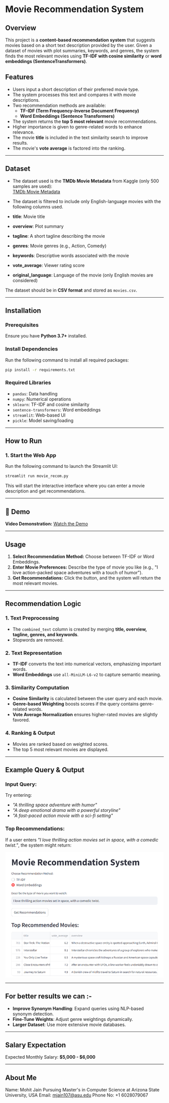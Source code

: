 # Movie Recommendation System

## Overview
This project is a **content-based recommendation system** that suggests movies based on a short text description provided by the user. Given a dataset of movies with plot summaries, keywords, and genres, the system finds the most relevant movies using **TF-IDF with cosine similarity** or **word embeddings (SentenceTransformers)**.

## Features
- Users input a short description of their preferred movie type.
- The system processes this text and compares it with movie descriptions.
- Two recommendation methods are available:
  - **TF-IDF (Term Frequency-Inverse Document Frequency)**
  - **Word Embeddings (Sentence Transformers)**
- The system returns the **top 5 most relevant** movie recommendations.
- Higher importance is given to genre-related words to enhance relevance.
- The movie **title** is included in the text similarity search to improve results.
- The movie's **vote average** is factored into the ranking.

---

## Dataset
- The dataset used is the **TMDb Movie Metadata** from Kaggle (only 500 samples are used):  
  [TMDb Movie Metadata](https://www.kaggle.com/datasets/tmdb/tmdb-movie-metadata)

- The dataset is filtered to include only English-language movies with the following columns used.
- **title**: Movie title
- **overview**: Plot summary
- **tagline**: A short tagline describing the movie
- **genres**: Movie genres (e.g., Action, Comedy)
- **keywords**: Descriptive words associated with the movie
- **vote_average**: Viewer rating score
- **original_language**: Language of the movie (only English movies are considered)

The dataset should be in **CSV format** and stored as `movies.csv`.

---

## Installation
### Prerequisites
Ensure you have **Python 3.7+** installed.

### Install Dependencies
Run the following command to install all required packages:
```bash
pip install -r requirements.txt
```

### Required Libraries
- `pandas`: Data handling
- `numpy`: Numerical operations
- `sklearn`: TF-IDF and cosine similarity
- `sentence-transformers`: Word embeddings
- `streamlit`: Web-based UI
- `pickle`: Model saving/loading

---

## How to Run

### 1. Start the Web App
Run the following command to launch the Streamlit UI:
```bash
streamlit run movie_recom.py
```
This will start the interactive interface where you can enter a movie description and get recommendations.

---

## 🎥 Demo

**Video Demonstration:** [Watch the Demo](https://youtu.be/vu4j3xys68k)

---

## Usage
1. **Select Recommendation Method:** Choose between TF-IDF or Word Embeddings.
2. **Enter Movie Preferences:** Describe the type of movie you like (e.g., "I love action-packed space adventures with a touch of humor").
3. **Get Recommendations:** Click the button, and the system will return the most relevant movies.

---

## Recommendation Logic
### **1. Text Preprocessing**
- The `combined_text` column is created by merging **title, overview, tagline, genres, and keywords**.
- Stopwords are removed.

### **2. Text Representation**
- **TF-IDF** converts the text into numerical vectors, emphasizing important words.
- **Word Embeddings** use `all-MiniLM-L6-v2` to capture semantic meaning.

### **3. Similarity Computation**
- **Cosine Similarity** is calculated between the user query and each movie.
- **Genre-based Weighting** boosts scores if the query contains genre-related words.
- **Vote Average Normalization** ensures higher-rated movies are slightly favored.

### **4. Ranking & Output**
- Movies are ranked based on weighted scores.
- The top 5 most relevant movies are displayed.

---

## Example Query & Output
### **Input Query:**
Try entering:

- *"A thrilling space adventure with humor"*
- *"A deep emotional drama with a powerful storyline"*
- *"A fast-paced action movie with a sci-fi setting"*

### **Top Recommendations:**
If a user enters *"I love thrilling action movies set in space, with a comedic twist."*, the system might return:

![Example Recommendations](images/result_ss.png)

---

## For better results we can :-
- **Improve Synonym Handling**: Expand queries using NLP-based synonym detection.
- **Fine-Tune Weights**: Adjust genre weightings dynamically.
- **Larger Dataset**: Use more extensive movie databases.

---

## Salary Expectation
Expected Monthly Salary: **$5,000 - $6,000**

---

## About Me
Name: Mohit Jain
Pursuing Master's in Computer Science at Arizona State University, USA
Email: mjain107@asu.edu
Phone No: +1 6028079067

